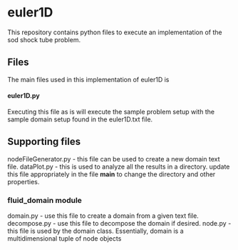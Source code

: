 # euler1D
This repository contains python files to execute an implementation of the sod shock tube problem.

## Files
The main files used in this implementation of euler1D is
#### euler1D.py
Executing this file as is will execute the sample problem setup with the sample
domain setup found in the euler1D.txt file.

## Supporting files
nodeFileGenerator.py - this file can be used to create a new domain text file.
dataPlot.py - this is used to analyze all the results in a directory.
              update this file appropriately in the file __main__ to change the
              directory and other properties.

### fluid_domain module
domain.py - use this file to create a domain from a given text file.
decompose.py - use this file to decompose the domain if desired.
node.py - this file is used by the domain class. Essentially, domain is a
          multidimensional tuple of node objects
